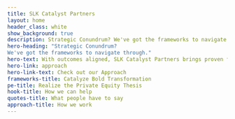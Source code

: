 ```yaml
---
title: SLK Catalyst Partners
layout: home
header_class: white
show_background: true
description: Strategic Conundrum? We've got the frameworks to navigate through.
hero-heading: "Strategic Conundrum?
We've got the frameworks to navigate through."
hero-text: With outcomes aligned, SLK Catalyst Partners brings proven frameworks to empower both private equity sponsors– their portfolio companies–and standalone companies
hero-link: approach
hero-link-text: Check out our Approach
frameworks-title: Catalyze Bold Transformation
pe-title: Realize the Private Equity Thesis
hook-title: How we can help
quotes-title: What people have to say
approach-title: How we work          
---
```

